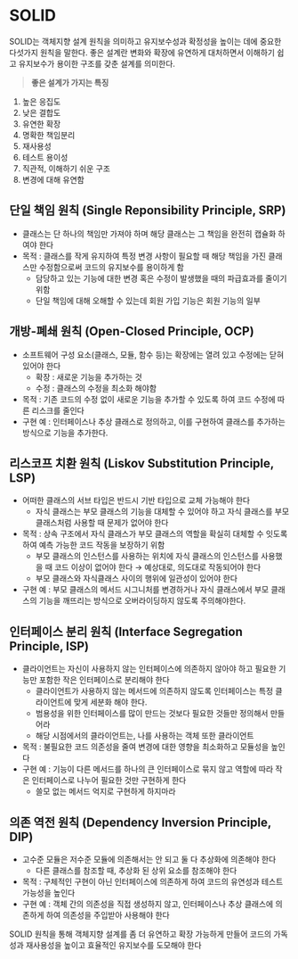 # SOLID

SOLID는 객체지향 설계 원칙을 의미하고 유지보수성과 확정성을 높이는 데에 중요한 다섯가지 원칙을 말한다. 좋은 설계란 변화와 확장에 유연하게 대처하면서 이해하기 쉽고 유지보수가 용이한 구조를 갖춘 설계를 의미한다.

> **좋은 설계가 가지는 특징**

1. 높은 응집도
2. 낮은 결합도
3. 유연한 확장
4. 명확한 책임분리
5. 재사용성
6. 테스트 용이성
7. 직관적, 이해하기 쉬운 구조
8. 변경에 대해 유연함
   >

## 단일 책임 원칙 (Single Reponsibility Principle, SRP)

- 클래스는 단 하나의 책임만 가져야 하며 해당 클래스는 그 책임을 완전히 캡슐화 하여야 한다
- 목적 : 클래스를 작게 유지하여 특정 변경 사항이 필요할 때 해당 책임을 가진 클래스만 수정함으로써 코드의 유지보수를 용이하게 함
  - 담당하고 있는 기능에 대한 변경 혹은 수정이 발생했을 때의 파급효과를 줄이기 위함
  - 단일 책임에 대해 오해할 수 있는데 회원 가입 기능은 회원 기능의 일부

## 개방-폐쇄 원칙 (Open-Closed Principle, OCP)

- 소프트웨어 구성 요소(클래스, 모듈, 함수 등)는 확장에는 열려 있고 수정에는 닫혀 있어야 한다
  - 확장 : 새로운 기능을 추가하는 것
  - 수정 : 클래스의 수정을 최소화 해야함
- 목적 : 기존 코드의 수정 없이 새로운 기능을 추가할 수 있도록 하여 코드 수정에 따른 리스크를 줄인다
- 구현 예 : 인터페이스나 추상 클래스로 정의하고, 이를 구현하여 클래스를 추가하는 방식으로 기능을 추가한다.

## 리스코프 치환 원칙 (Liskov Substitution Principle, LSP)

- 어떠한 클래스의 서브 타입은 반드시 기반 타입으로 교체 가능해야 한다
  - 자식 클래스는 부모 클래스의 기능을 대체할 수 있어야 하고 자식 클래스를 부모 클래스처럼 사용할 때 문제가 없어야 한다
- 목적 : 상속 구조에서 자식 클래스가 부모 클래스의 역할을 확실히 대체할 수 잇도록 하여 예측 가능한 코드 작동을 보장하기 위함
  - 부모 클래스의 인스턴스를 사용하는 위치에 자식 클래스의 인스턴스를 사용했을 때 코드 이상이 없어야 한다 → 예상대로, 의도대로 작동되어야 한다
  - 부모 클래스와 자식클래스 사이의 행위에 일관성이 있어야 한다
- 구현 예 : 부모 클래스의 메서드 시그니처를 변경하거나 자식 클래스에서 부모 클래스의 기능을 깨뜨리는 방식으로 오버라이딩하지 않도록 주의해야한다.

## 인터페이스 분리 원칙 (Interface Segregation Principle, ISP)

- 클라이언트는 자신이 사용하지 않는 인터페이스에 의존하지 않아야 하고 필요한 기능만 포함한 작은 인터페이스로 분리해야 한다
  - 클라이언트가 사용하지 않는 메서드에 의존하지 않도록 인터페이스는 특정 클라이언트에 맞게 세분화 해야 한다.
  - 범용성을 위한 인터페이스를 많이 만드는 것보다 필요한 것들만 정의해서 만들어라
  - 해당 시점에서의 클라이언트는, 나를 사용하는 객체 또한 클라이언트
- 목적 : 불필요한 코드 의존성을 줄여 변경에 대한 영향을 최소화하고 모듈성을 높인다
- 구현 예 : 기능이 다른 메서드를 하나의 큰 인터페이스로 묶지 않고 역할에 따라 작은 인터페이스로 나누어 필요한 것만 구현하게 한다
  - 쓸모 없는 메서드 억지로 구현하게 하지마라

## 의존 역전 원칙 (Dependency Inversion Principle, DIP)

- 고수준 모듈은 저수준 모듈에 의존해서는 안 되고 둘 다 추상화에 의존해야 한다
  - 다른 클래스를 참조할 때, 추상화 된 상위 요소를 참조해야 한다
- 목적 : 구체적인 구현이 아닌 인터페이스에 의존하게 하여 코드의 유연성과 테스트 가능성을 높인다
- 구현 예 : 객체 간의 의존성을 직접 생성하지 않고, 인터페이스나 추상 클래스에 의존하게 하여 의존성을 주입받아 사용해야 한다

SOLID 원칙을 통해 객체지향 설계를 좀 더 유연하고 확장 가능하게 만들어 코드의 가독성과 재사용성을 높이고 효율적인 유지보수를 도모해야 한다
